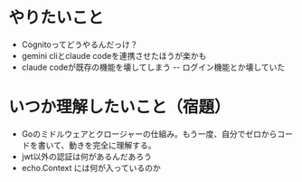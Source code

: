 # やりたいこと
- Cognitoってどうやるんだっけ？
- gemini cliとclaude codeを連携させたほうが楽かも
- claude codeが既存の機能を壊してしまう
-- ログイン機能とか壊していた

# いつか理解したいこと（宿題）
- Goのミドルウェアとクロージャーの仕組み。もう一度、自分でゼロからコードを書いて、動きを完全に理解する。
- jwt以外の認証は何があるんだあろう
- echo.Context には何が入っているのか
